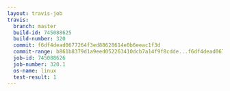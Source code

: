 ```yaml
---
layout: travis-job
travis:
  branch: master
  build-id: 745088625
  build-number: 320
  commit: f6df4dead0677264f3ed88628614e0b6eeac1f3d
  commit-range: b861b8379d1a9eed052263410dcb7a14f9f8cdde...f6df4dead0677264f3ed88628614e0b6eeac1f3d
  job-id: 745088626
  job-number: 320.1
  os-name: linux
  test-result: 1
---
```

